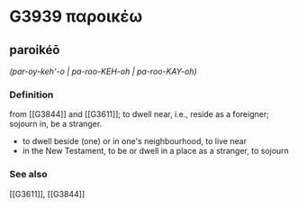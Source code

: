 # G3939 παροικέω

## paroikéō

_(par-oy-keh'-o | pa-roo-KEH-oh | pa-roo-KAY-oh)_

### Definition

from [[G3844]] and [[G3611]]; to dwell near, i.e., reside as a foreigner; sojourn in, be a stranger.

- to dwell beside (one) or in one's neighbourhood, to live near
- in the New Testament, to be or dwell in a place as a stranger, to sojourn

### See also

[[G3611]], [[G3844]]


